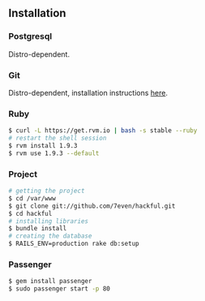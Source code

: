 ## Installation

### Postgresql

Distro-dependent.

### Git

Distro-dependent, installation instructions [here](http://git-scm.com/download/linux).

### Ruby

``` bash
$ curl -L https://get.rvm.io | bash -s stable --ruby
# restart the shell session
$ rvm install 1.9.3
$ rvm use 1.9.3 --default
```

### Project

``` bash
# getting the project
$ cd /var/www
$ git clone git://github.com/7even/hackful.git
$ cd hackful
# installing libraries
$ bundle install
# creating the database
$ RAILS_ENV=production rake db:setup
```

### Passenger

``` bash
$ gem install passenger
$ sudo passenger start -p 80
```
